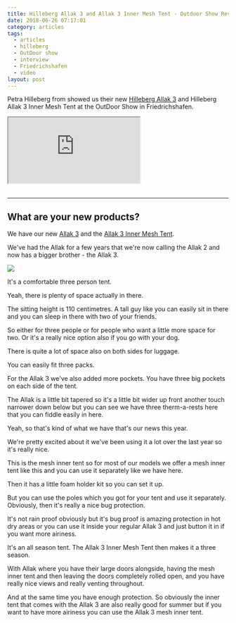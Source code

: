 ```yaml
---
title: Hilleberg Allak 3 and Allak 3 Inner Mesh Tent - Outdoor Show Review
date: 2018-06-26 07:17:01
category: articles
tags:
  - articles
  - hilleberg
  - OutDoor show
  - interview
  - Friedrichshafen
  - video
layout: post
---
```


Petra Hilleberg from showed us their new <a rel="nofollow" href="https://amzn.to/2tvvYK2">Hilleberg Allak 3</a> and Hilleberg Allak 3 Inner Mesh Tent at the OutDoor Show in Friedrichshafen.

<div class="embed-responsive embed-responsive-16by9">
    <iframe class="embed-responsive-item" src="https://www.youtube.com/embed/nw3e8VnX3CI"></iframe>
</div>
<br>
<!--more-->

---

## What are your new products?
We have our new <a rel="nofollow" href="https://amzn.to/2tvvYK2">Allak 3</a> and the <a href="https://amzn.to/2Mm1MIr" rel="nofollow">Allak 3 Inner Mesh Tent</a>.

We've had the Allak for a few years that we're now calling the Allak 2 and now has a bigger brother - the Allak 3.  

<a rel="nofollow" href="https://www.amazon.com/Hilleberg-Allak-Person-Tent-Red/dp/B007IT3JC2/ref=as_li_ss_il?s=sporting-goods&ie=UTF8&qid=1530015632&sr=1-1-fkmr0&keywords=Hilleberg+allak+3&linkCode=li3&tag=hikeve-20&linkId=7521021d3b91e88683910ca0049288e2" target="_blank"><img border="0" src="//ws-na.amazon-adsystem.com/widgets/q?_encoding=UTF8&ASIN=B007IT3JC2&Format=_SL250_&ID=AsinImage&MarketPlace=US&ServiceVersion=20070822&WS=1&tag=hikeve-20" ></a><img src="https://ir-na.amazon-adsystem.com/e/ir?t=hikeve-20&l=li3&o=1&a=B007IT3JC2" width="1" height="1" border="0" alt="Hilleberg allak 3" style="border:none !important; margin:0px !important;" />

It's a comfortable three person tent.

Yeah, there is plenty of space actually in there.

The sitting height is 110 centimetres. A tall guy like you can easily sit in there and you can sleep in there with two of your friends.

So either for three people or for people who want a little more space for two. Or it's a really nice option also if you go with your dog.

There is quite a lot of space also on both sides for luggage.

You can easily fit three packs.

For the Allak 3 we've also added more pockets. You have three big pockets on each side of the tent.

The Allak is a little bit tapered so it's a little bit wider up front another touch narrower down below but you can see we have three
therm-a-rests here that you can fiddle easily in here.

Yeah, so that's kind of what we have that's our news this year.

We're pretty excited about it we've been using it a lot over the last year so it's really nice.

This is the mesh inner tent so for most of our models we offer a mesh inner tent like this and you can use it separately like we have here.

Then it has a little foam holder kit so you can set it up.

But you can use the poles which you got for your tent and use it separately. Obviously, then it's really a nice bug protection.

It's not rain proof obviously but it's bug proof is amazing protection in hot dry areas or you can use it inside your regular Allak 3 and just button it in if you want more airiness.

It's an all season tent. The Allak 3 Inner Mesh Tent then makes it a three season.

With Allak where you have their large doors alongside, having the mesh inner tent and then leaving the doors completely rolled open, and you have really nice views and really venting throughout.

And at the same time you have enough protection. So obviously the inner tent that comes with the Allak 3 are also really good for summer but if you want to have more airiness you can use the Allak 3 mesh inner tent.
